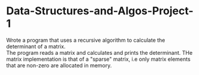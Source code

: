 # Data-Structures-and-Algos-Project-1
Wrote a program that uses a recursive algorithm to calculate the determinant of a matrix.  
The program reads a matrix and calculates and prints the determinant. THe matrix implementation is that of a "sparse" matrix, i.e
only matrix elements that are non-zero are allocated in memory. 
